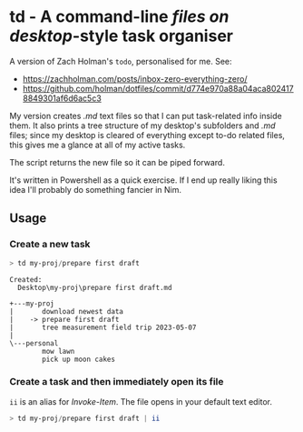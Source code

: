 # td - A command-line *files on desktop*-style task organiser

A version of Zach Holman's `todo`, personalised for me. See:

- <https://zachholman.com/posts/inbox-zero-everything-zero/>
- <https://github.com/holman/dotfiles/commit/d774e970a88a04aca8024178849301af6d6ac5c3>

My version creates _.md_ text files so that I can put task-related info inside 
them. It also prints a tree structure of my desktop's subfolders and _.md_ files;
since my desktop is cleared of everything except to-do related files, this gives me a
glance at all of my active tasks.

The script returns the new file so it can be piped forward.

It's written in Powershell as a quick exercise. If I end up really liking this idea
I'll probably do something fancier in Nim.


## Usage

### Create a new task

``` powershell
> td my-proj/prepare first draft
```

```
Created:
  Desktop\my-proj\prepare first draft.md

+---my-proj
|       download newest data
|    -> prepare first draft
|       tree measurement field trip 2023-05-07
|
\---personal
        mow lawn
        pick up moon cakes
```

### Create a task and then immediately open its file

`ii` is an alias for *Invoke-Item*. The file opens in your default text editor.

``` powershell
> td my-proj/prepare first draft | ii
```
